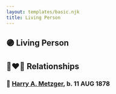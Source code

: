 ```yaml
---
layout: templates/basic.njk
title: Living Person
---
```

## 🟣 Living Person


## 👩‍❤️‍👨 Relationships

### 🔵 [Harry A. Metzger](/people/5/51617487), b. 11 AUG 1878
